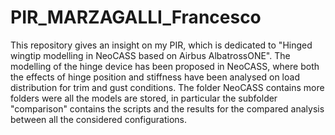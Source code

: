 # PIR_MARZAGALLI_Francesco

This repository gives an insight on my PIR, which is dedicated to "Hinged wingtip modelling in NeoCASS based on Airbus AlbatrossONE". The modelling of the hinge device has been proposed in NeoCASS, where both the effects of hinge position and stiffness have been analysed on load distribution for trim and gust conditions.
The folder NeoCASS contains more folders were all the models are stored, in particular the subfolder "comparison" contains the scripts and the results for the compared analysis between all the considered configurations.
 
